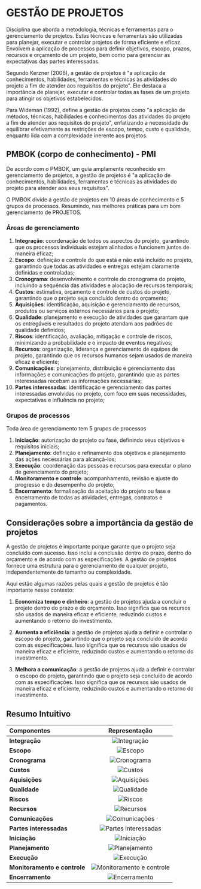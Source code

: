 # GESTÃO DE PROJETOS

Disciplina que aborda a metodologia, técnicas e ferramentas para o gerenciamento de projetos. Estas técnicas e ferramentas são utilizadas para planejar, executar e controlar projetos de forma eficiente e eficaz. Envolvem a aplicação de processos para definir objetivos, escopo, prazos, recursos e orçamento de um projeto, bem como para gerenciar as expectativas das partes interessadas.

Segundo Kerzner (2006), a gestão de projetos é "a aplicação de conhecimentos, habilidades, ferramentas e técnicas às atividades do projeto a fim de atender aos requisitos do projeto". Ele destaca a importância de planejar, executar e controlar todas as fases de um projeto para atingir os objetivos estabelecidos.

Para Wideman (1992), define a gestão de projetos como "a aplicação de métodos, técnicas, habilidades e conhecimentos das atividades do projeto a fim de atender aos requisitos do projeto", enfatizando a necessidade de equilibrar efetivamente as restrições de escopo, tempo, custo e qualidade, enquanto lida com a complexidade inerente aos projetos.

## PMBOK (corpo de conhecimento) - PMI

De acordo com o PMBOK, um guia amplamente reconhecido em gerenciamento de projetos, a gestão de projetos é "a aplicação de conhecimentos, habilidades, ferramentas e técnicas às atividades do projeto para atender aos seus requisitos".

O PMBOK divide a gestão de projetos em 10 áreas de conhecimento e 5 grupos de processos. Resumindo, nas melhores práticas para um bom gerenciamento de PROJETOS.

### Áreas de gerenciamento

1. **Integração**: coordenação de todos os aspectos do projeto, garantindo que os processos individuais estejam alinhados e funcionem juntos de maneira eficaz;
2. **Escopo**: definição e controle do que está e não está incluído no projeto, garantindo que todas as atividades e entregas estejam claramente definidas e controladas;
3. **Cronograma**: desenvolvimento e controle do cronograma do projeto, incluindo a sequência das atividades e alocação de recursos temporais;
4. **Custos**: estimativa, orçamento e controle de custos do projeto, garantindo que o projeto seja concluído dentro do orçamento;
5. **Aquisições**: identificação, aquisição e gerenciamento de recursos, produtos ou serviços externos necessários para o projeto;
6. **Qualidade**: planejamento e execução de atividades que garantam que os entregáveis e resultados do projeto atendam aos padrões de qualidade definidos;
7. **Riscos**: identificação, avaliação, mitigação e controle de riscos, minimizando a probabilidade e o impacto de eventos negativos;
8. **Recursos**: organização, liderança e gerenciamento de equipes de projeto, garantindo que os recursos humanos sejam usados ​​de maneira eficaz e eficiente;
9. **Comunicações**: planejamento, distribuição e gerenciamento das informações e comunicações do projeto, garantindo que as partes interessadas recebam as informações necessárias;
10. **Partes interessadas**: identificação e gerenciamento das partes interessadas envolvidas no projeto, com foco em suas necessidades, expectativas e influência no projeto;

### Grupos de processos

Toda área de gerenciamento tem 5 grupos de processos

1. **Iniciação**: autorização do projeto ou fase, definindo seus objetivos e requisitos iniciais;
2. **Planejamento**: definição e refinamento dos objetivos e planejamento das ações necessárias para alcançá-los;
3. **Execução**: coordenação das pessoas e recursos para executar o plano de gerenciamento do projeto;
4. **Monitoramento e controle**: acompanhamento, revisão e ajuste do progresso e do desempenho do projeto;
5. **Encerramento**: formalização da aceitação do projeto ou fase e encerramento de todas as atividades, entregas, contratos e pagamentos.

## Considerações sobre a importância da gestão de projetos

A gestão de projetos é importante porque garante que o projeto seja concluído com sucesso. Isso inclui a conclusão dentro do prazo, dentro do orçamento e de acordo com as especificações. A gestão de projetos fornece uma estrutura para o gerenciamento de qualquer projeto, independentemente do tamanho ou complexidade.

Aqui estão algumas razões pelas quais a gestão de projetos é tão importante nesse contexto:

1. **Economiza tempo e dinheiro**: a gestão de projetos ajuda a concluir o projeto dentro do prazo e do orçamento. Isso significa que os recursos são usados ​​de maneira eficaz e eficiente, reduzindo custos e aumentando o retorno do investimento.

2. **Aumenta a eficiência**: a gestão de projetos ajuda a definir e controlar o escopo do projeto, garantindo que o projeto seja concluído de acordo com as especificações. Isso significa que os recursos são usados ​​de maneira eficaz e eficiente, reduzindo custos e aumentando o retorno do investimento.

3. **Melhora a comunicação**: a gestão de projetos ajuda a definir e controlar o escopo do projeto, garantindo que o projeto seja concluído de acordo com as especificações. Isso significa que os recursos são usados ​​de maneira eficaz e eficiente, reduzindo custos e aumentando o retorno do investimento.

## Resumo Intuitivo

| Componentes | Representação |
| :-- | :-: |
| **Integração** | ![Integração](https://3.bp.blogspot.com/-dk5IM40ioiE/TrwE6uEC1UI/AAAAAAAALq4/xLRV16bQEsA/s1600/quebra-cabeca.jpg) |
| **Escopo** | ![Escopo](https://st.depositphotos.com/1561359/3865/v/600/depositphotos_38657063-stock-illustration-3d-person-watching-a-clipping.jpg) |
| **Cronograma** | ![Cronograma](https://previews.123rf.com/images/nasirkhan/nasirkhan1303/nasirkhan130300008/18295123-3d-render-of-businessman-presenting-business-project-gantt-chart-3d-illustration-of-human-character.jpg) |
| **Custos** | ![Custos](https://cdn.xxl.thumbs.canstockphoto.com.br/3d-olhar-objetos-dinheiro-personagem-relatado-banco-de-ilustra%C3%A7%C3%A3o_csp74369665.jpg) |
| **Aquisições** | ![Aquisições](https://cdn.xxl.thumbs.canstockphoto.com.br/pequeno-3d-neg%C3%B3cio-pessoas-banco-de-ilustra%C3%A7%C3%B5es_csp11363472.jpg) |
| **Qualidade** | ![Qualidade](https://www.mazag.com.br/wp-content/uploads/2016/03/ciclo-pdca.jpg) |
| **Riscos** | ![Riscos](https://img.freepik.com/fotos-premium/3d-pessoas-homens-pessoa-sob-um-guarda-chuva-lideranca-e-equipe_441797-6152.jpg) |
| **Recursos** | ![Recursos](https://img.freepik.com/fotos-gratis/boneca-de-pano-com-uma-lista-de-verificacao-e-outros-com-pasta_1156-228.jpg?w=360) |
| **Comunicações** | ![Comunicações](https://3.bp.blogspot.com/-mop81bclyPg/VixaeBV-d0I/AAAAAAAAABU/Bj1f91ze-CY/s1600/descarga.jpg) |
| **Partes interessadas** | ![Partes interessadas](https://faro.be/sites/default/files/styles/xlarge/public/u47/stakeholders.jpg?itok=bQnLjNgX) |
| **Iniciação** | ![Iniciação](https://cdn.xxl.thumbs.canstockphoto.com.br/pessoas-projeto-pequeno-come%C3%A7ar-3d-banco-de-ilustra%C3%A7%C3%B5es_csp72311558.jpg) |
| **Planejamento** | ![Planejamento](https://i.pinimg.com/originals/91/e6/2a/91e62a6ab93039d8f9449d651753bf4d.jpg) |
| **Execução** | ![Execução](https://i.pinimg.com/736x/ae/41/e8/ae41e836229d11abe5e019cc57b748ad.jpg) |
| **Monitoramento e controle** | ![Monitoramento e controle](https://st2.depositphotos.com/3643473/6206/i/950/depositphotos_62060081-stock-photo-3d-man-with-clipboard-and.jpg) |
| **Encerramento** | ![Encerramento](https://w7.pngwing.com/pngs/483/482/png-transparent-animation-diploma-graduation-ceremony-graduation-text-team-public-relations.png) |
